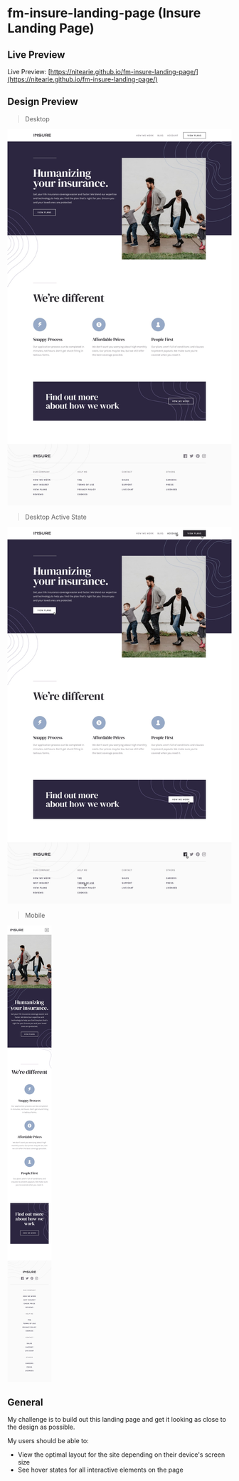 # fm-insure-landing-page (Insure Landing Page)

## Live Preview

Live Preview: [https://nitearie.github.io/fm-insure-landing-page/](https://nitearie.github.io/fm-insure-landing-page/)

## Design Preview

> Desktop

![Desktop Design](./design/desktop-design.jpg)

> Desktop Active State

![Desktop Active State](./design/active-states.jpg)

> Mobile

![Mobile Design](./design/mobile-design.jpg)

## General

My challenge is to build out this landing page and get it looking as close to the design as possible.

My users should be able to:

- View the optimal layout for the site depending on their device's screen size
- See hover states for all interactive elements on the page